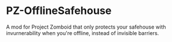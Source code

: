 # PZ-OfflineSafehouse
A mod for Project Zomboid that only protects your safehouse with invurnerability when you're offline, instead of invisible barriers.
